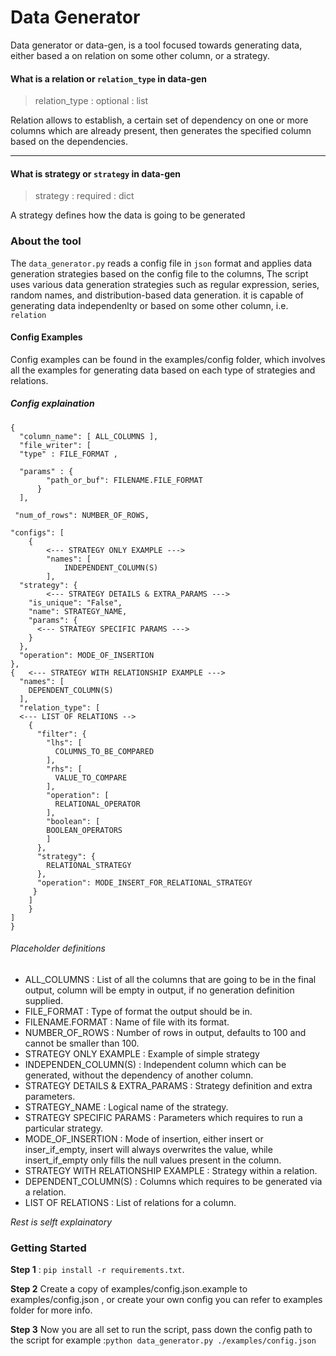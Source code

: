 
# Data Generator
Data generator or data-gen, is a tool focused towards generating data, either based a on relation on some other column, or a strategy.

#### What is a relation or `relation_type` in data-gen
> relation_type : optional : list

Relation allows to establish, a certain set of dependency on one or more columns which are already present, then generates the specified column based on the dependencies.

------------
#### What is strategy or `strategy` in data-gen
>strategy : required : dict

A strategy defines how the data is going to be generated

### About the tool

The `data_generator.py` reads a config file in `json` format and applies data generation strategies based on the config file to the columns, The script uses various data generation strategies such as regular expression, series, random names, and distribution-based data generation. it is capable of generating data independenlty or based on some other column, i.e. `relation`

#### Config Examples
Config examples can be found in the examples/config folder, which involves all the examples for generating data based on each type of strategies and relations.

##### Config explaination
	{
	  "column_name": [ ALL_COLUMNS ],
	  "file_writer": [ 
	  "type" : FILE_FORMAT ,
  
	  "params" : {
			"path_or_buf": FILENAME.FILE_FORMAT
		  }
	  ],
  
	 "num_of_rows": NUMBER_OF_ROWS,
	 
	"configs": [
	 	{
			<--- STRATEGY ONLY EXAMPLE --->
      		"names": [
      			INDEPENDENT_COLUMN(S)
      		],
      "strategy": {
	  		<--- STRATEGY DETAILS & EXTRA_PARAMS --->
        "is_unique": "False", 
        "name": STRATEGY_NAME,
        "params": {
          <--- STRATEGY SPECIFIC PARAMS --->
        }
      },
      "operation": MODE_OF_INSERTION
    },
    {	<--- STRATEGY WITH RELATIONSHIP EXAMPLE --->
      "names": [
        DEPENDENT_COLUMN(S)
      ],
      "relation_type": [
	  <--- LIST OF RELATIONS -->
        {
          "filter": {
            "lhs": [
              COLUMNS_TO_BE_COMPARED
            ],
            "rhs": [
              VALUE_TO_COMPARE
            ],
            "operation": [
              RELATIONAL_OPERATOR
            ],
            "boolean": [
			BOOLEAN_OPERATORS
            ]
          },
          "strategy": {
			RELATIONAL_STRATEGY
          },
          "operation": MODE_INSERT_FOR_RELATIONAL_STRATEGY
       	 }
      	]
    	}
  	]
	}

###### Placeholder definitions
- ALL_COLUMNS : List of all the columns that are going to be in the final output, column will be empty in output, if no generation definition supplied.
- FILE_FORMAT : Type of format the output should be in.
- FILENAME.FORMAT : Name of file with its format.
- NUMBER_OF_ROWS : Number of rows in output, defaults to 100 and cannot be smaller than 100.
- STRATEGY ONLY EXAMPLE : Example of simple strategy
- INDEPENDEN_COLUMN(S) : Independent column which can be generated, without the dependency of another column.
- STRATEGY DETAILS & EXTRA_PARAMS : Strategy definition and extra parameters.
- STRATEGY_NAME : Logical name of the strategy.
- STRATEGY SPECIFIC PARAMS : Parameters which requires to run a particular strategy.
- MODE_OF_INSERTION : Mode of insertion, either insert or inser_if_empty, insert will always overwrites the value, while insert_if_empty only fills the null values present in the column.
- STRATEGY WITH RELATIONSHIP EXAMPLE : Strategy within a relation.
- DEPENDENT_COLUMN(S) : Columns which requires to be generated via a relation.
- LIST OF RELATIONS : List of relations for a column.

*Rest is selft explainatory*

### Getting Started
**Step 1** : `pip install -r requirements.txt`.

**Step 2** Create a copy of examples/config.json.example to examples/config.json , or create your own config you can refer to examples folder for more info.

**Step 3** Now you are all set to run the script, pass down the config path to the script for example :`python data_generator.py ./examples/config.json`
